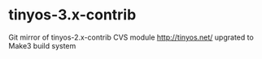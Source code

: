 # tinyos-3.x-contrib
Git mirror of tinyos-2.x-contrib CVS module http://tinyos.net/ upgrated to Make3 build system
